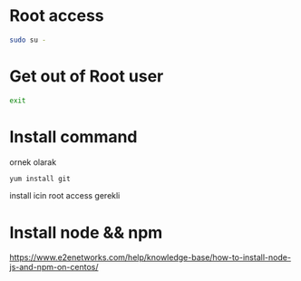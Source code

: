 # Root access


```sh
sudo su -
```
# Get out of Root user


```sh
exit
```

# Install command

ornek olarak 
```sh
yum install git
```

install icin root access gerekli

# Install node && npm

https://www.e2enetworks.com/help/knowledge-base/how-to-install-node-js-and-npm-on-centos/



